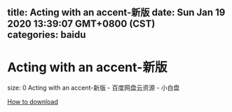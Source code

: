 
title: Acting with an accent-新版
date: Sun Jan 19 2020 13:39:07 GMT+0800 (CST)    
categories: baidu
---

# Acting with an accent-新版
size: 0
 Acting with an accent-新版 - 百度网盘云资源 - 小白盘
 

[How to download](https://bpcam.bemobtrk.com/go/2ceec3aa-1ca2-46d6-b9ff-aaa5c184517c?jno=2076)